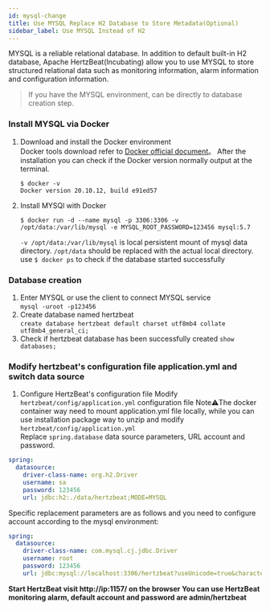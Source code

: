 ```yaml
---
id: mysql-change  
title: Use MYSQL Replace H2 Database to Store Metadata(Optional)     
sidebar_label: Use MYSQL Instead of H2    
---
```

MYSQL is a reliable relational database. In addition to default built-in H2 database, Apache HertzBeat(Incubating) allow you to use MYSQL to store structured relational data such as monitoring information, alarm information and configuration information.   

> If you have the MYSQL environment, can be directly to database creation step.  

### Install MYSQL via Docker   
1. Download and install the Docker environment   
   Docker tools download refer to [Docker official document](https://docs.docker.com/get-docker/)。
   After the installation you can check if the Docker version normally output at the terminal.  
   ```
   $ docker -v
   Docker version 20.10.12, build e91ed57
   ```
2. Install MYSQl with Docker 
   ```
   $ docker run -d --name mysql -p 3306:3306 -v /opt/data:/var/lib/mysql -e MYSQL_ROOT_PASSWORD=123456 mysql:5.7
   ```
   `-v /opt/data:/var/lib/mysql` is local persistent mount of mysql data directory. `/opt/data` should be replaced with the actual local directory.          
   use ```$ docker ps``` to check if the database started successfully

### Database creation   
1. Enter MYSQL or use the client to connect MYSQL service   
   `mysql -uroot -p123456`  
2. Create database named hertzbeat    
   `create database hertzbeat default charset utf8mb4 collate utf8mb4_general_ci;`
3. Check if hertzbeat database has been successfully created
   `show databases;`

### Modify hertzbeat's configuration file application.yml and switch data source  

1. Configure HertzBeat's configuration file
   Modify `hertzbeat/config/application.yml` configuration file
   Note⚠️The docker container way need to mount application.yml file locally, while you can use installation package way to unzip and modify `hertzbeat/config/application.yml`  
   Replace `spring.database` data source parameters, URL account and password.
```yaml
spring:
  datasource:
    driver-class-name: org.h2.Driver
    username: sa
    password: 123456
    url: jdbc:h2:./data/hertzbeat;MODE=MYSQL
```
   Specific replacement parameters are as follows and you need to configure account according to the mysql environment:   
```yaml
spring:
  datasource:
    driver-class-name: com.mysql.cj.jdbc.Driver
    username: root
    password: 123456
    url: jdbc:mysql://localhost:3306/hertzbeat?useUnicode=true&characterEncoding=utf-8&useSSL=false
```

**Start HertzBeat  visit http://ip:1157/ on the browser  You can use HertzBeat monitoring alarm, default account and password are admin/hertzbeat**  
